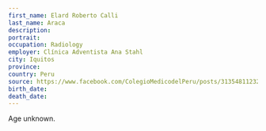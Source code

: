 ```yaml
---
first_name: Elard Roberto Calli
last_name: Araca
description: 
portrait: 
occupation: Radiology
employer: Clínica Adventista Ana Stahl
city: Iquitos
province: 
country: Peru
source: https://www.facebook.com/ColegioMedicodelPeru/posts/3135481123211241
birth_date: 
death_date: 
---
```


Age unknown.